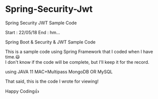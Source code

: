 # Spring-Security-Jwt
Spring Security JWT Sample Code

Start : 22/05/18
End : hm...

Spring Boot & Security & JWT Sample Code

This is a sample code using Spring Framework that I coded when I have time.😃
<br/>I don't know if the code will be complete, but I'll keep it for the record.

using JAVA 11
MAC+Multipass
MongoDB OR MySQL

That said, this is the code I wrote for viewing!

Happy Coding👍
